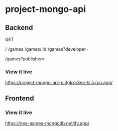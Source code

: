# project-mongo-api

## Backend

GET

/
/games
/games/:id
/games?developer=<SEARCH FOR A DEVELOPER>
/games?publisher=<SEARCH FOR A PUBLISHER>

### View it live

https://project-mongo-api-pi3gkxc3ea-lz.a.run.app/


## Frontend

### View it live

https://nes-games-mongodb.netlify.app/
